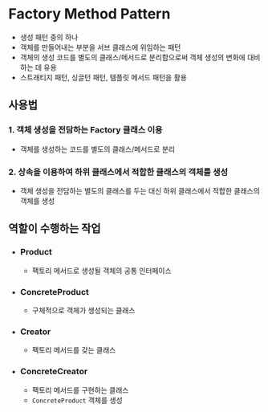 # Factory Method Pattern
- 생성 패턴 중의 하나
- 객체를 만들어내는 부분을 서브 클래스에 위임하는 패턴
- 객체의 생성 코드를 별도의 클래스/메서드로 분리함으로써 객체 생성의 변화에 대비하는 데 유용
- 스트래티지 패턴, 싱글턴 패턴, 템플릿 메서드 패턴을 활용

## 사용법
### 1. 객체 생성을 전담하는 Factory 클래스 이용
- 객체를 생성하는 코드를 별도의 클래스/메서드로 분리
### 2. 상속을 이용하여 하위 클래스에서 적합한 클래스의 객체를 생성
- 객체 생성을 전담하는 별도의 클래스를 두는 대신 하위 클래스에서 적합한 클래스의 객체를 생성

## 역할이 수행하는 작업
- ### Product
    - 팩토리 메서드로 생성될 객체의 공통 인터페이스
- ### ConcreteProduct
    - 구체적으로 객체가 생성되는 클래스
- ### Creator
    - 팩토리 메서드를 갖는 클래스
- ### ConcreteCreator
    - 팩토리 메서드를 구현하는 클래스
    - `ConcreteProduct` 객체를 생성